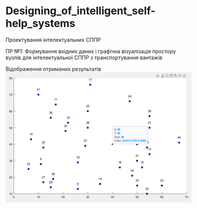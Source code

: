 # Designing_of_intelligent_self-help_systems
Проектування інтелектуальних СППР

ПР №1: Формування вхідних даних і графічна візуалізація простору вузлів для інтелектуальної СППР з транспортування вантажів

Відображення отриманих результатів
![Results](https://github.com/inaprel3/Designing_of_intelligent_self-help_systems/blob/main/1_Results.png)
